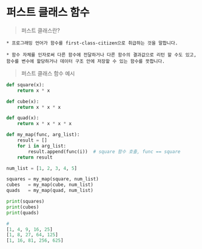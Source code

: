 # 퍼스트 클래스 함수

> 퍼스트 클래스란? 

    * 프로그래밍 언어가 함수를 first-class-citizen으로 취급하는 것을 말합니다.

    * 함수 자체를 인자로써 다른 함수에 전달하거나 다른 함수의 결과값으로 리턴 할 수도 있고, 함수를 변수에 할당하거나 데이터 구조 안에 저장할 수 있는 함수를 뜻합니다.

> 퍼스트 클래스 함수 예시
```py
def square(x):
    return x * x

def cube(x):
    return x * x * x

def quad(x):
    return x * x * x * x

def my_map(func, arg_list):
    result = []
    for i in arg_list:
        result.append(func(i))  # square 함수 호출, func == square
    return result

num_list = [1, 2, 3, 4, 5]

squares = my_map(square, num_list)
cubes   = my_map(cube, num_list)
quads   = my_map(quad, num_list)

print(squares)
print(cubes)
print(quads)

#
[1, 4, 9, 16, 25]
[1, 8, 27, 64, 125]
[1, 16, 81, 256, 625]
```